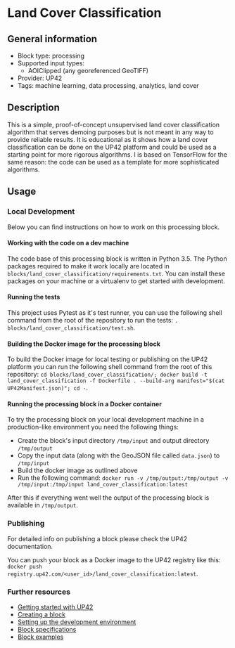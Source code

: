 # Land Cover Classification

## General information

* Block type: processing
* Supported input types:
  * AOIClipped (any georeferenced GeoTIFF)
* Provider: UP42
* Tags: machine learning, data processing, analytics, land cover

## Description
This is a simple, proof-of-concept unsupervised land cover classification algorithm that serves demoing purposes but is not meant in any way to provide reliable results. It is educational as it shows how a land cover classification can be done on the UP42 platform and could be used as a starting point for more rigorous algorithms. I is based on TensorFlow for the same reason: the code can be used as a template for more sophisticated algorithms.

## Usage

### Local Development
Below you can find instructions on how to work on this processing block.

#### Working with the code on a dev machine
The code base of this processing block is written in Python 3.5. The Python packages required to make it work locally are located in `blocks/land_cover_classification/requirements.txt`. You can install these packages on your machine or a virtualenv to get started with development.

#### Running the tests
This project uses Pytest as it's test runner, you can use the following shell command from the root of the repository to run the tests: `. blocks/land_cover_classification/test.sh`.

#### Building the Docker image for the processing block
To build the Docker image for local testing or publishing on the UP42 platform you can run the following shell command from the root of this repository: `cd blocks/land_cover_classification/; docker build -t land_cover_classification -f Dockerfile . --build-arg manifest="$(cat UP42Manifest.json)"; cd -`.

#### Running the processing block in a Docker container
To try the processing block on your local development machine in a production-like environment you need the following things:

   * Create the block's input directory `/tmp/input` and output directory `/tmp/output`
   * Copy the input data (along with the GeoJSON file called `data.json`) to `/tmp/input`
   * Build the docker image as outlined above
   * Run the following command: `docker run -v /tmp/output:/tmp/output -v /tmp/input:/tmp/input land_cover_classification:latest`

After this if everything went well the output of the processing block is available in `/tmp/output`.

### Publishing

For detailed info on publishing a block please check the UP42 documentation.

You can push your block as a Docker image to the UP42 registry like this: `docker push registry.up42.com/<user_id>/land_cover_classification:latest`.

### Further resources

   * [Getting started with UP42](https://docs.up42.com/getting-started/index.html)
   * [Creating a block](https://docs.up42.com/getting-started/first-block.html)
   * [Setting up the development environment](https://docs.up42.com/getting-started/dev-setup.html)
   * [Block specifications](https://docs.up42.com/specifications/index.html)
   * [Block examples](https://docs.up42.com/examples/index.html)
